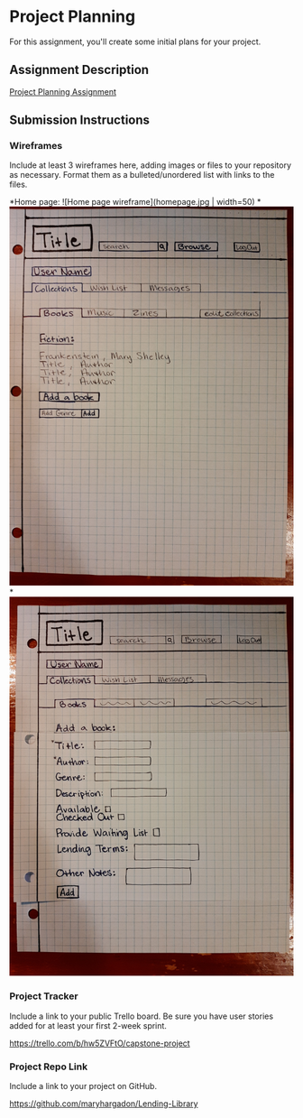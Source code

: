 # Project Planning
For this assignment, you'll create some initial plans for your project.

## Assignment Description
[Project Planning Assignment](https://education.launchcode.org/liftoff/modules/assignments/project-planning)

## Submission Instructions

### Wireframes

Include at least 3 wireframes here, adding images or files to your repository as necessary. Format them as a bulleted/unordered list with links to the files.

*Home page: ![Home page wireframe](homepage.jpg | width=50) 
*![User account wireframe](userAccount.jpg)
*![Add a book wireframe](addAbook.jpg)

### Project Tracker

Include a link to your public Trello board. Be sure you have user stories added for at least your first 2-week sprint.

https://trello.com/b/hw5ZVFtO/capstone-project 

### Project Repo Link

Include a link to your project on GitHub.

https://github.com/maryhargadon/Lending-Library 
